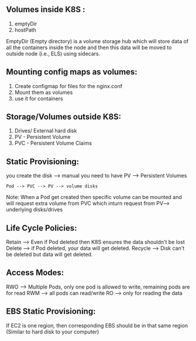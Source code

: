 Volumes inside K8S :
------------------------
1) emptyDir
2) hostPath

EmptyDir (Empty directory) is a volume storage hub which will store data of all the containers inside the node and then this data will be moved to outside node (i.e., ELS) using  sidecars.

Mounting config maps as volumes:
--------------------------------
1) Create configmap for files for the nginx.conf
2) Mount them as volumes
3) use it for containers

Storage/Volumes outside K8S:
-----------------------------
1) Drives/ External hard disk
2) PV - Persistent Volume
3) PVC - Persistent Volume Claims

Static Provisioning:
---------------------
you create the disk --> manual
you need to have PV --> Persistent Volumes

```
Pod --> PVC --> PV --> volume disks
```
Note: When a Pod get created then specific volume can be mounted and will request extra volume from PVC which inturn request from PV--> underlying disks/drives

Life Cycle Policies:
---------------------
Retain --> Even if Pod deleted then K8S ensures the data shouldn't be lost
Delete --> if Pod deleted, your data will get deleted.
Recycle --> Disk can't be deleted but data will get deleted.

Access Modes:
--------------
RWO --> Multiple Pods, only one pod is allowed to write, remaining pods are for read
RWM --> all pods can read/write
RO  --> only for reading the data

EBS Static Provisioning:
----------------------------
If EC2 is one region, then corresponding EBS should be in that same region (Similar to hard disk to your computer)
